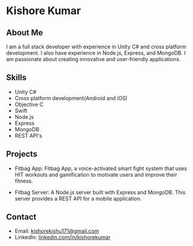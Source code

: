 # Kishore Kumar

## About Me

I am a full stack developer with experience in Unity C# and cross platform development. I also have experience in Node.js, Express, and MongoDB. I am passionate about creating innovative and user-friendly applications.

## Skills

- Unity C#
- Cross platform development(Android and iOS)
- Objective C 
- Swift
- Node.js
- Express
- MongoDB
- REST API's


## Projects

- Fitbag App: Fitbag App, a voice-activated smart fight system that uses HIT workouts and gamification to motivate users and improve their fitness. 

- Fitbag Server: A Node.js server built with Express and MongoDB. This server provides a REST API for a mobile application.

## Contact

- Email: kishorekishu171@gmail.com
- LinkedIn: [linkedin.com/in/kishorekumar](https://www.linkedin.com/in/kishore-kumar-719638151/)
